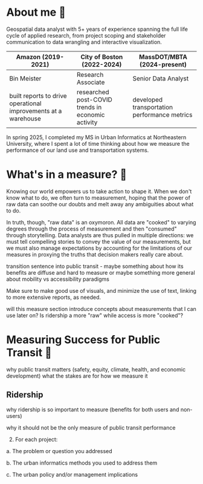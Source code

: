 # About me :wave:
Geospatial data analyst with 5+ years of experience spanning the full life cycle 
of applied research, from project scoping and stakeholder communication to data 
wrangling and interactive visualization. 

Amazon (2019-2021) | City of Boston (2022-2024) | MassDOT/MBTA (2024-present)
-------- | ------- | -------
Bin Meister | Research Associate | Senior Data Analyst
built reports to drive operational improvements at a warehouse | researched post-COVID trends in economic activity | developed transportation performance metrics

In spring 2025, I completed my MS in Urban Informatics at Northeastern University,
where I spent a lot of time thinking about how we measure the performance of our
land use and transportation systems.

# What's in a measure? :straight_ruler:

Knowing our world empowers us to take action to shape it. When we don't know what 
to do, we often turn to measurement, hoping that the power of raw data can 
soothe our doubts and melt away any ambiguities about what to do. 

In truth, though, "raw data" is an oxymoron. All data are "cooked" to varying 
degrees through the process of measurement and then "consumed" through storytelling. 
Data analysts are thus pulled in multiple directions: we must tell compelling stories 
to convey the value of our measurements, but we must also manage expectations 
by accounting for the limitations of our measures in proxying the truths that
decision makers really care about. 

transition sentence into public transit - maybe something about how its benefits are diffuse and hard to measure
or maybe something more general about mobility vs accessibility paradigms

Make sure to make good use of visuals, and minimize the use of text, linking to more extensive reports, as needed.

will this measure section introduce concepts about measurements that I can use later on?
Is ridership a more "raw" while access is more "cooked"?

# Measuring Success for Public Transit :trolleybus:
why public transit matters (safety, equity, climate, health, and economic development)
what the stakes are for how we measure it

## Ridership
why ridership is so important to measure (benefits for both users and non-users)

why it should not be the only measure of public transit performance 

2. For each project:

a. The problem or question you addressed

b. The urban informatics methods you used to address them

c. The urban policy and/or management implications